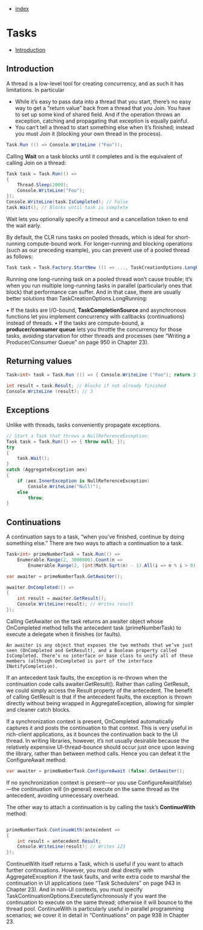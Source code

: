 - [index](https://github.com/KiraDiShira/ConcurrencyAndAsynchrony#concurrency-and-asynchrony)

# Tasks

- [Introduction](#introduction)

## Introduction

A thread is a low-level tool for creating concurrency, and as such it has limitations. In particular

- While it’s easy to pass data into a thread that you start, there’s no easy way to get a “return value” back from a thread that you Join. You have to set up some
kind of shared field. And if the operation throws an exception, catching and propagating that exception is equally painful.
- You can’t tell a thread to start something else when it’s finished; instead you
must Join it (blocking your own thread in the process).

```c#
Task.Run (() => Console.WriteLine ("Foo"));
```

Calling **Wait** on a task blocks until it completes and is the equivalent of calling Join on a thread:

```c#
Task task = Task.Run(() =>
{
    Thread.Sleep(2000);
    Console.WriteLine("Foo");
});
Console.WriteLine(task.IsCompleted); // False
task.Wait(); // Blocks until task is complete
```

Wait lets you optionally specify a timeout and a cancellation token to end the wait early.

By default, the CLR runs tasks on pooled threads, which is ideal for short-running compute-bound work. For longer-running and blocking operations (such as our preceding example), you can prevent use of a pooled thread as follows:

```c#
Task task = Task.Factory.StartNew (() => ..., TaskCreationOptions.LongRunning);
```

Running one long-running task on a pooled thread won’t cause trouble; it’s when you run multiple long-running tasks in parallel (particularly ones that block) that performance can suffer. And in that case, there are usually better solutions than TaskCreationOptions.LongRunning:

• If the tasks are I/O-bound, **TaskCompletionSource** and asynchronous functions let you implement concurrency with callbacks (continuations) instead of threads.
• If the tasks are compute-bound, a **producer/consumer queue** lets you throttle the concurrency for those tasks, avoiding starvation for other threads and processes (see “Writing a Producer/Consumer Queue” on page 950 in Chapter 23).

## Returning values

```c#
Task<int> task = Task.Run (() => { Console.WriteLine ("Foo"); return 3; });
```

```c#
int result = task.Result; // Blocks if not already finished
Console.WriteLine (result); // 3
```

## Exceptions

Unlike with threads, tasks conveniently propagate exceptions. 

```c#
// Start a Task that throws a NullReferenceException:
Task task = Task.Run(() => { throw null; });
try
{
    task.Wait();
}
catch (AggregateException aex)
{
    if (aex.InnerException is NullReferenceException)
        Console.WriteLine("Null!");
    else
        throw;
}
```

## Continuations

A continuation says to a task, “when you’ve finished, continue by doing something else.” There are two ways to attach a continuation to a task.

```c#
Task<int> primeNumberTask = Task.Run(() =>
    Enumerable.Range(2, 3000000).Count(n =>
        Enumerable.Range(2, (int)Math.Sqrt(n) - 1).All(i => n % i > 0)));

var awaiter = primeNumberTask.GetAwaiter();

awaiter.OnCompleted(() =>
{
    int result = awaiter.GetResult();
    Console.WriteLine(result); // Writes result
});

```
Calling GetAwaiter on the task returns an awaiter object whose OnCompleted method tells the antecedent task (primeNumberTask) to execute a delegate when it finishes (or faults).

`An awaiter is any object that exposes the two methods that we’ve just seen (OnCompleted and GetResult), and a Boolean property called IsCompleted. There’s no interface or base class to unify all of these members (although OnCompleted is part of the interface INotifyCompletion).`

If an antecedent task faults, the exception is re-thrown when the continuation code calls awaiter.GetResult(). Rather than calling GetResult, we could simply access the Result property of the antecedent. The benefit of calling GetResult is that if the antecedent faults, the exception is thrown directly without being wrapped in AggregateException, allowing for simpler and cleaner catch blocks.

If a synchronization context is present, OnCompleted automatically captures it and posts the continuation to that context. This is very useful in rich-client applications, as it bounces the continuation back to the UI thread. In writing libraries, however, it’s not usually desirable because the relatively expensive UI-thread-bounce should occur just once upon leaving the library, rather than between method calls. Hence you can defeat it the ConfigureAwait method:

```c#
var awaiter = primeNumberTask.ConfigureAwait (false).GetAwaiter();
```

If no synchronization context is present—or you use ConfigureAwait(false)—the continuation will (in general) execute on the same thread as the antecedent, avoiding unnecessary overhead.

The other way to attach a continuation is by calling the task’s **ContinueWith** method:

```c#

primeNumberTask.ContinueWith(antecedent =>
{
    int result = antecedent.Result;
    Console.WriteLine(result); // Writes 123
});

```

ContinueWith itself returns a Task, which is useful if you want to attach further continuations. However, you must deal directly with AggregateException if the task faults, and write extra code to marshal the continuation in UI applications (see “Task Schedulers” on page 943 in Chapter 23). And in non-UI contexts, you must specify TaskContinuationOptions.ExecuteSynchronously if you want the continuation to execute on the same thread; otherwise it will bounce to the thread pool. ContinueWith is particularly useful in parallel programming scenarios; we cover it in detail in “Continuations” on page 938 in Chapter 23.
